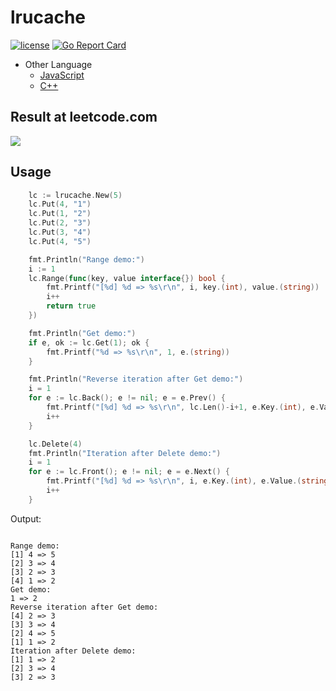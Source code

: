 # lrucache

[![license](https://img.shields.io/badge/license-MIT-brightgreen.svg?style=flat)](https://github.com/orca-zhang/lrucache/blob/master/LICENSE)
[![Go Report Card](https://goreportcard.com/badge/github.com/orca-zhang/lrucache)](https://goreportcard.com/report/github.com/orca-zhang/lrucache)

- Other Language
  - [JavaScript](https://github.com/orca-zhang/cache.js)
  - [C++](https://github.com/ez8-co/linked_hash)

## Result at leetcode.com

![](https://github.com/orca-zhang/cache.go/raw/master/doc/leetcode.png)

## Usage

```go
	lc := lrucache.New(5)
	lc.Put(4, "1")
	lc.Put(1, "2")
	lc.Put(2, "3")
	lc.Put(3, "4")
	lc.Put(4, "5")

	fmt.Println("Range demo:")
	i := 1
	lc.Range(func(key, value interface{}) bool {
		fmt.Printf("[%d] %d => %s\r\n", i, key.(int), value.(string))
		i++
		return true
	})

	fmt.Println("Get demo:")
	if e, ok := lc.Get(1); ok {
		fmt.Printf("%d => %s\r\n", 1, e.(string))
	}

	fmt.Println("Reverse iteration after Get demo:")
	i = 1
	for e := lc.Back(); e != nil; e = e.Prev() {
		fmt.Printf("[%d] %d => %s\r\n", lc.Len()-i+1, e.Key.(int), e.Value.(string))
		i++
	}

	lc.Delete(4)
	fmt.Println("Iteration after Delete demo:")
	i = 1
	for e := lc.Front(); e != nil; e = e.Next() {
		fmt.Printf("[%d] %d => %s\r\n", i, e.Key.(int), e.Value.(string))
		i++
	}
```

Output:
```

Range demo:
[1] 4 => 5
[2] 3 => 4
[3] 2 => 3
[4] 1 => 2
Get demo:
1 => 2
Reverse iteration after Get demo:
[4] 2 => 3
[3] 3 => 4
[2] 4 => 5
[1] 1 => 2
Iteration after Delete demo:
[1] 1 => 2
[2] 3 => 4
[3] 2 => 3

```

